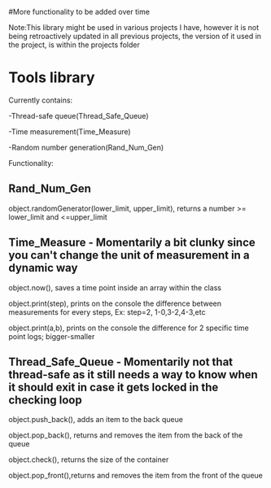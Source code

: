 #More functionality to be added over time

Note:This library might be used in various projects I have, however it is not being retroactively updated in all previous projects, the version of it used in the project, is within the projects folder

# Tools library

Currently contains:

 -Thread-safe queue(Thread_Safe_Queue<T>)
 
 -Time measurement(Time_Measure)
 
 -Random number generation(Rand_Num_Gen)

Functionality:

Rand_Num_Gen
------------------------
object.randomGenerator(lower_limit, upper_limit), returns a number >= lower_limit and <=upper_limit

Time_Measure - Momentarily a bit clunky since you can't change the unit of measurement in a dynamic way
-----------------------
object.now(), saves a time point inside an array within the class

object.print(step), prints on the console the difference between measurements for every <step> steps, Ex: step=2, 1-0,3-2,4-3,etc
 
object.print(a,b), prints on the console the difference for 2 specific time point logs; bigger-smaller
 
Thread_Safe_Queue<T> - Momentarily not that thread-safe as it still needs a way to know when it should exit in case it gets locked in the checking loop
-----------------------
object.push_back(), adds an item to the back queue
 
object.pop_back(), returns and removes the item from the back of the queue

object.check(), returns the size of the container

object.pop_front(),returns and removes the item from the front of the queue
